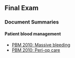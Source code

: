 ## Final Exam

### Document Summaries

#### Patient blood management

- [PBM 2010: Massive bleeding](pbm_2010_massive_bleeding.htm)
- [PBM 2010: Peri-op care](pbm_2010_periop_care.htm)
